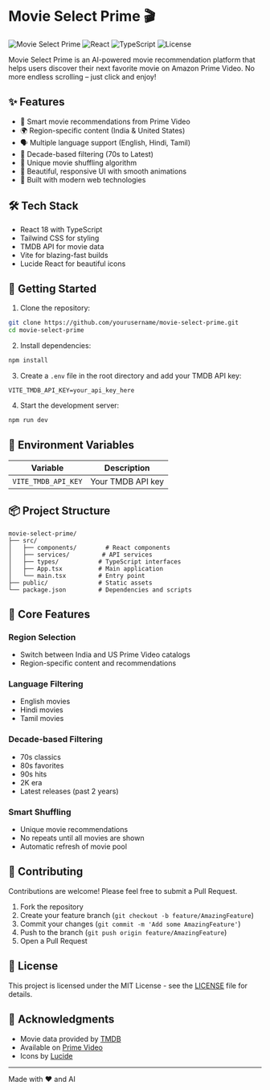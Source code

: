 # Movie Select Prime 🎬

![Movie Select Prime](https://img.shields.io/badge/Movie%20Select-Prime-00A8E1)
![React](https://img.shields.io/badge/React-18-blue)
![TypeScript](https://img.shields.io/badge/TypeScript-5.0-blue)
![License](https://img.shields.io/badge/license-MIT-green)

Movie Select Prime is an AI-powered movie recommendation platform that helps users discover their next favorite movie on Amazon Prime Video. No more endless scrolling – just click and enjoy!

## ✨ Features

- 🎯 Smart movie recommendations from Prime Video
- 🌍 Region-specific content (India & United States)
- 🗣️ Multiple language support (English, Hindi, Tamil)
- 📅 Decade-based filtering (70s to Latest)
- 🎲 Unique movie shuffling algorithm
- 🎨 Beautiful, responsive UI with smooth animations
- 🚀 Built with modern web technologies

## 🛠️ Tech Stack

- React 18 with TypeScript
- Tailwind CSS for styling
- TMDB API for movie data
- Vite for blazing-fast builds
- Lucide React for beautiful icons

## 🚀 Getting Started

1. Clone the repository:
```bash
git clone https://github.com/yourusername/movie-select-prime.git
cd movie-select-prime
```

2. Install dependencies:
```bash
npm install
```

3. Create a `.env` file in the root directory and add your TMDB API key:
```env
VITE_TMDB_API_KEY=your_api_key_here
```

4. Start the development server:
```bash
npm run dev
```

## 🔧 Environment Variables

| Variable | Description |
|----------|-------------|
| `VITE_TMDB_API_KEY` | Your TMDB API key |

## 📦 Project Structure

```
movie-select-prime/
├── src/
│   ├── components/        # React components
│   ├── services/         # API services
│   ├── types/           # TypeScript interfaces
│   ├── App.tsx          # Main application
│   └── main.tsx         # Entry point
├── public/              # Static assets
└── package.json         # Dependencies and scripts
```

## 🎯 Core Features

### Region Selection
- Switch between India and US Prime Video catalogs
- Region-specific content and recommendations

### Language Filtering
- English movies
- Hindi movies
- Tamil movies

### Decade-based Filtering
- 70s classics
- 80s favorites
- 90s hits
- 2K era
- Latest releases (past 2 years)

### Smart Shuffling
- Unique movie recommendations
- No repeats until all movies are shown
- Automatic refresh of movie pool

## 🤝 Contributing

Contributions are welcome! Please feel free to submit a Pull Request.

1. Fork the repository
2. Create your feature branch (`git checkout -b feature/AmazingFeature`)
3. Commit your changes (`git commit -m 'Add some AmazingFeature'`)
4. Push to the branch (`git push origin feature/AmazingFeature`)
5. Open a Pull Request

## 📝 License

This project is licensed under the MIT License - see the [LICENSE](LICENSE) file for details.

## 🙏 Acknowledgments

- Movie data provided by [TMDB](https://www.themoviedb.org/)
- Available on [Prime Video](https://www.primevideo.com/)
- Icons by [Lucide](https://lucide.dev/)

---

Made with ❤️ and AI